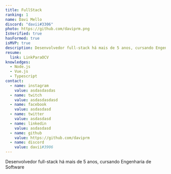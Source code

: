 ```yaml
---
title: FullStack
ranking: 1
name: Davi Mello
discord: "davii#3306"
photo: https://github.com/daviprm.png
IsVerified: true
hasFormed: true
isMVP: true
description: Desenvolvedor full-stack há mais de 5 anos, cursando Engenharia de Software
resume:
  link: LinkParaOCV
knowledges:
  - Node.js
  - Vue.js
  - Typescript
contact:
  - name: instagram
    value: asdasdasdas
  - name: twitch
    value: asdasdasdasd
  - name: facebook
    value: asdasdasd
  - name: twitter
    value: asdasdasd
  - name: linkedin
    value: asdasdasd
  - name: github
    value: https://github.com/daviprm
  - name: discord
    value: davii#3906
---
```


Desenvolvedor full-stack há mais de 5 anos, cursando Engenharia de Software
